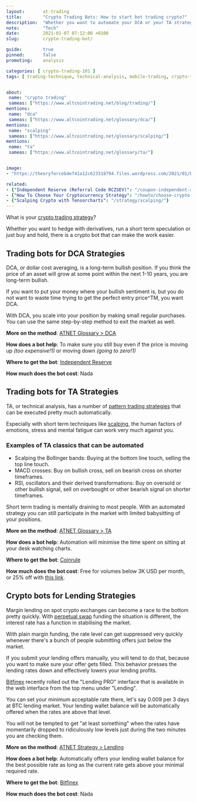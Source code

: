 ```yaml
---
layout:       at-trading
title:        "Crypto Trading Bots: How to start bot trading crypto?"
description:  "Whether you want to automate your DCA or your TA strategy, there are trading bots for it."
note:         "Tech"
date:         2021-01-07 07:12:00 +0100
slug:         crypto-trading-bot/

guide:        true
pinned:       false
promoting:    analysis

categories: [ crypto-trading-101 ]
tags: [ trading-technique, technical-analysis, mobile-trading, crypto-trading-strategy, custodial-trading, dca, scalping, bitfinex, independent-reserve  ]


about:
 name: "crypto trading"
 sameas: ["https://www.altcointrading.net/blog/trading/"]
mentions:
 name: "dca"
 sameas: ["https://www.altcointrading.net/glossary/dca/"]
mentions:
 name: "scalping"
 sameas: ["https://www.altcointrading.net/glossary/scalping/"]
mentions:
 name: "ta"
 sameas: ["https://www.altcointrading.net/glossary/ta/"]


image:
- "https://theoryforceb4ef41a12c623318794.files.wordpress.com/2021/01/bot-trading.jpg"

related:
- {"Independent Reserve (Referral Code RCZSEV)": "/coupon-independent-reserve/"}
- {"How To Choose Your Cryptocurrency Strategy": "/howto/choose-crypto-strategy/"}
- {"Scalping Crypto with Tensorcharts": "/strategy/scalping/"}
---
```


What is your [crypto trading strategy](/howto/choose-crypto-strategy/)?

Whether you want to hedge with derivatives, run a short term speculation or just buy and hold, there is a crypto bot that can make the work easier.

## Trading bots for DCA Strategies

DCA, or dollar cost averaging, is a long-term bullish position. If you think the price of an asset will grow at some point within the next 1-10 years, you are long-term bullish.

If you want to put your money where your bullish sentiment is, but you do not want to waste time trying to get the perfect entry price^TM, you want DCA.

With DCA, you scale into your position by making small regular purchases. You can use the same step-by-step method to exit the market as well.

**More on the method**: [ATNET Glossary > DCA](https://www.altcointrading.net/glossary/dca/)

**How does a bot help**: To make sure you still buy even if the price is moving up _(too expensive!1)_ or moving down _(going to zero!1)_

**Where to get the bot**: [Independent Reserve](http://bit.ly/at-indyres)

**How much does the bot cost**: Nada

## Trading bots for TA Strategies

TA, or technical analysis, has a number of [pattern trading strategies](/glossary/pattern-trading/) that can be executed pretty much automatically.

Especially with short term techniques like [scalping](https://www.altcointrading.net/glossary/scalping/), the human factors of emotions, stress and mental fatigue can work very much against you.

### Examples of TA classics that can be automated

* Scalping the Bollinger bands: Buying at the bottom line touch, selling the top line touch.
* MACD crosses: Buy on bullish cross, sell on bearish cross on shorter timeframes.
* RSI, oscillators and their derived transformations: Buy on oversold or other bullish signal, sell on overbought or other bearish signal on shorter timeframes.

Short term trading is mentally draining to most people. With an automated strategy you can still participate in the market with limited babysitting of your positions.


**More on the method**: [ATNET Glossary > TA](https://www.altcointrading.net/glossary/ta/)

**How does a bot help**: Automation will minimise the time spent on sitting at your desk watching charts.

**Where to get the bot**: [Coinrule](http://bit.ly/coinrulebot)

**How much does the bot cost**: Free for volumes below 3K USD per month, or 25% off with [this link](http://bit.ly/coinrulebot).


## Crypto bots for Lending Strategies

Margin lending on spot crypto exchanges can become a race to the bottom pretty quickly. With [perpetual swap](/glossary/perps/) funding the situation is different, the interest rate has a function in stabilising the market.

With plain margin funding, the rate level can get suppressed very quickly whenever there's a bunch of people submitting offers just below the market.

If you submit your lending offers manually, you will tend to do that, because you want to make sure your offer gets filled. This behavior presses the lending rates down and effectively lowers your lending profits.

[Bitfinex](http://bit.ly/the-cat-mouse-game) recently rolled out the "Lending PRO" interface that is available in the web interface from the top menu under "Lending".

You can set your minimum acceptable rate there, let's say 0.009 per 3 days at BTC lending market. Your lending wallet balance will be automatically offered when the rates are above that level.

You will not be tempted to get "at least something" when the rates have momentarily dropped to ridiculously low levels just during the two minutes you are checking them.

**More on the method**: [ATNET Strategy > Lending](https://www.altcointrading.net/strategy/lending/)

**How does a bot help**: Automatically offers your lending wallet balance for the best possible rate as long as the current rate gets above your minimal required rate.

**Where to get the bot**: [Bitfinex](http://bit.ly/the-cat-mouse-game)

**How much does the bot cost**: Nada
